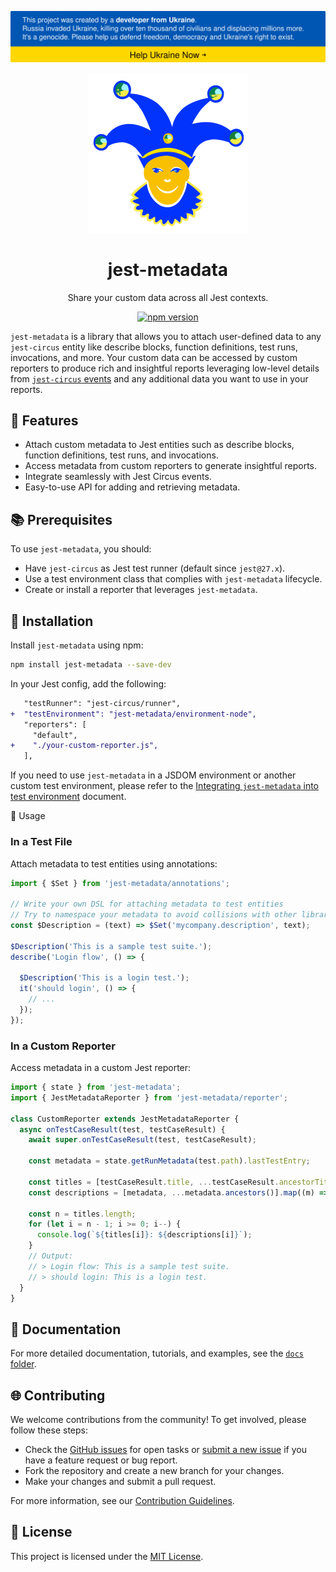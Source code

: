 [![Stand With Ukraine](https://raw.githubusercontent.com/vshymanskyy/StandWithUkraine/main/banner-direct-single.svg)](https://stand-with-ukraine.pp.ua)

<div align="center">

<img src="images/logo.png" width=256 height=256 />

# jest-metadata

Share your custom data across all Jest contexts.

[![npm version](https://badge.fury.io/js/jest-metadata.svg?rnd=42)](https://badge.fury.io/js/jest-metadata)

</div>

`jest-metadata` is a library that allows you to attach user-defined data to any `jest-circus` entity like describe blocks, function definitions, test runs, invocations, and more. Your custom data can be accessed by custom reporters to produce rich and insightful reports leveraging low-level details from [`jest-circus` events](https://github.com/facebook/jest/blob/8433c5cbcbf139d5174bf254996f9f02297a97c5/packages/jest-types/src/Circus.ts#L43) and any additional data you want to use in your reports.

## 🌟 Features

* Attach custom metadata to Jest entities such as describe blocks, function definitions, test runs, and invocations.
* Access metadata from custom reporters to generate insightful reports.
* Integrate seamlessly with Jest Circus events.
* Easy-to-use API for adding and retrieving metadata.

## 📚 Prerequisites

To use `jest-metadata`, you should:

* Have `jest-circus` as Jest test runner (default since `jest@27.x`).
* Use a test environment class that complies with `jest-metadata` lifecycle.
* Create or install a reporter that leverages `jest-metadata`.

## 🚀 Installation

Install `jest-metadata` using npm:

```bash
npm install jest-metadata --save-dev
```

In your Jest config, add the following:

```diff
   "testRunner": "jest-circus/runner",
+  "testEnvironment": "jest-metadata/environment-node",
   "reporters": [
     "default",
+    "./your-custom-reporter.js",
   ],
```

If you need to use `jest-metadata` in a JSDOM environment or another custom test environment, please refer to the [Integrating `jest-metadata` into test environment](jest-environment.md) document.

📖 Usage

### In a Test File

Attach metadata to test entities using annotations:

```js
import { $Set } from 'jest-metadata/annotations';

// Write your own DSL for attaching metadata to test entities
// Try to namespace your metadata to avoid collisions with other libraries
const $Description = (text) => $Set('mycompany.description', text);

$Description('This is a sample test suite.');
describe('Login flow', () => {

  $Description('This is a login test.');
  it('should login', () => {
    // ...
  });
});
```

### In a Custom Reporter

Access metadata in a custom Jest reporter:

```js
import { state } from 'jest-metadata';
import { JestMetadataReporter } from 'jest-metadata/reporter';

class CustomReporter extends JestMetadataReporter {
  async onTestCaseResult(test, testCaseResult) {
    await super.onTestCaseResult(test, testCaseResult);

    const metadata = state.getRunMetadata(test.path).lastTestEntry;

    const titles = [testCaseResult.title, ...testCaseResult.ancestorTitles.slice().reverse()];
    const descriptions = [metadata, ...metadata.ancestors()].map((m) => m.get('mycompany.description', ''));

    const n = titles.length;
    for (let i = n - 1; i >= 0; i--) {
      console.log(`${titles[i]}: ${descriptions[i]}`);
    }
    // Output:
    // > Login flow: This is a sample test suite.
    // > should login: This is a login test.
  }
}
```

## 📄 Documentation

For more detailed documentation, tutorials, and examples, see the [`docs` folder].

## 🌐 Contributing

We welcome contributions from the community! To get involved, please follow these steps:

* Check the [GitHub issues] for open tasks or [submit a new issue] if you have a feature request or bug report.
* Fork the repository and create a new branch for your changes.
* Make your changes and submit a pull request.

For more information, see our [Contribution Guidelines].

## 📃 License

This project is licensed under the [MIT License].

[`docs` folder]: ./
[GitHub issues]: https://github.com/wix-incubator/jest-metadata/issues
[submit a new issue]: https://github.com/wix-incubator/jest-metadata/issues/new
[Contribution Guidelines]: ./CONTRIBUTING.md
[MIT License]: ../LICENSE
